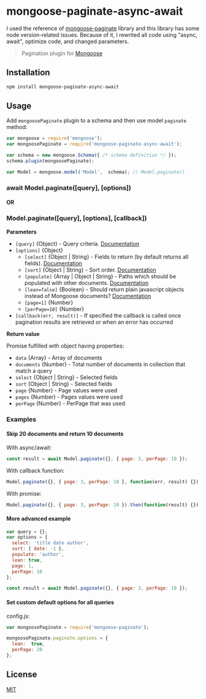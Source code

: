 
# mongoose-paginate-async-await

I used the reference of [mongoose-paginate](https://www.npmjs.com/package/mongoose-paginate) library and this library has some node version-related issues. Because of it, I rewrited all code using "async, await", optimize code, and changed parameters.

> Pagination plugin for [Mongoose](http://mongoosejs.com)
## Installation

```sh
npm install mongoose-paginate-async-await
```

## Usage

Add `mongoosePaginate` plugin to a schema and then use model `paginate` method:

```js
var mongoose = require('mongoose');
var mongoosePaginate = require('mongoose-paginate-async-await');

var schema = new mongoose.Schema({ /* schema definition */ });
schema.plugin(mongoosePaginate);

var Model = mongoose.model('Model',  schema); // Model.paginate()
```

### await Model.paginate([query], [options])
#### OR
### Model.paginate([query], [options], [callback])

**Parameters**

* `[query]` {Object} - Query criteria. [Documentation](https://docs.mongodb.org/manual/tutorial/query-documents)
* `[options]` {Object}
  - `[select]` {Object | String} - Fields to return (by default returns all fields). [Documentation](http://mongoosejs.com/docs/api.html#query_Query-select) 
  - `[sort]` {Object | String} - Sort order. [Documentation](http://mongoosejs.com/docs/api.html#query_Query-sort) 
  - `[populate]` {Array | Object | String} - Paths which should be populated with other documents. [Documentation](http://mongoosejs.com/docs/api.html#query_Query-populate)
  - `[lean=false]` {Boolean} - Should return plain javascript objects instead of Mongoose documents?  [Documentation](http://mongoosejs.com/docs/api.html#query_Query-lean)
  - `[page=1]` {Number}
  - `[perPage=10]` {Number}
* `[callback(err, result)]` - If specified the callback is called once pagination results are retrieved or when an error has occurred

**Return value**

Promise fulfilled with object having properties:
* `data` {Array} - Array of documents
* `documents` {Number} - Total number of documents in collection that match a query
* `select` {Object | String} - Selected fields
* `sort` {Object | String} - Selected fields
* `page` {Number} - Page values were used 
* `pages` {Number} - Pages values were used 
* `perPage` {Number} - PerPage that was used

### Examples

#### Skip 20 documents and return 10 documents

With async/await:
```js
const result = await Model.paginate({}, { page: 3, perPage: 10 });
```

With callback function:
```js
Model.paginate({}, { page: 3, perPage: 10 }, function(err, result) {});
```

With promise:
```js
Model.paginate({}, { page: 3, perPage: 10 }).then(function(result) {});
```

#### More advanced example

```js
var query = {};
var options = {
  select: 'title date author',
  sort: { date: -1 },
  populate: 'author',
  lean: true,
  page: 1, 
  perPage: 10
};

const result = await Model.paginate({}, { page: 3, perPage: 10 });
```

#### Set custom default options for all queries

config.js:

```js
var mongoosePaginate = require('mongoose-paginate');

mongoosePaginate.paginate.options = { 
  lean:  true,
  perPage: 20
};
```
## License

[MIT](LICENSE)
